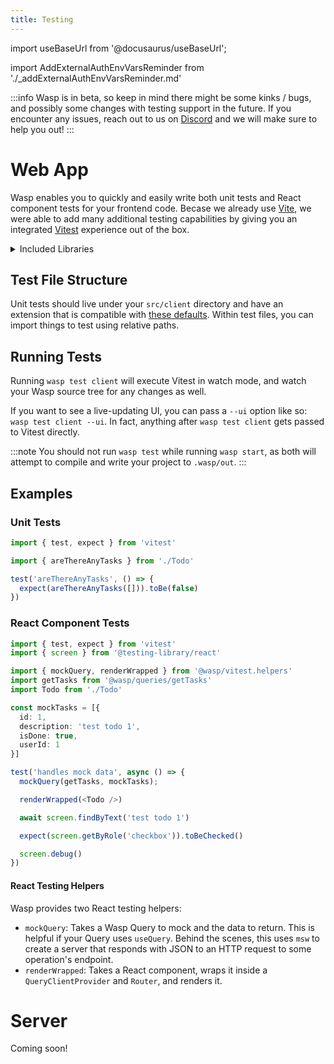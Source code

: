 ```yaml
---
title: Testing
---
```

import useBaseUrl from '@docusaurus/useBaseUrl';

import AddExternalAuthEnvVarsReminder from './_addExternalAuthEnvVarsReminder.md'

:::info
Wasp is in beta, so keep in mind there might be some kinks / bugs, and possibly some changes with testing support in the future.
If you encounter any issues, reach out to us on [Discord](https://discord.gg/rzdnErX) and we will make sure to help you out!
:::

# Web App

Wasp enables you to quickly and easily write both unit tests and React component tests for your frontend code. Becase we already use [Vite](https://vitejs.dev/), we were able to add many additional testing capabilities by giving you an integrated [Vitest](https://vitest.dev/) experience out of the box.

<details>
  <summary>Included Libraries</summary>
  <div>

  [`vitest`](https://www.npmjs.com/package/vitest): Unit test framework with native Vite support.

  [`@vitest/ui`](https://www.npmjs.com/package/@vitest/ui): A nice UI for seeing your tests results.

  [`jsdom`](https://www.npmjs.com/package/jsdom): A web browser test environment for Node.js.

  [`@testing-library/react"`](https://www.npmjs.com/package/@testing-library/react) / [`@testing-library/jest-dom`](https://www.npmjs.com/package/@testing-library/jest-dom): Testing helpers.
  
  [`msw`](https://www.npmjs.com/package/msw): A server mocking library.

  </div>
</details>

## Test File Structure

Unit tests should live under your `src/client` directory and have an extension that is compatible with [these defaults](https://vitest.dev/config/#include). Within test files, you can import things to test using relative paths.

## Running Tests

Running `wasp test client` will execute Vitest in watch mode, and watch your Wasp source tree for any changes as well.

If you want to see a live-updating UI, you can pass a `--ui` option like so: `wasp test client --ui`. In fact, anything after `wasp test client` gets passed to Vitest directly.

:::note
You should not run `wasp test` while running `wasp start`, as both will attempt to compile and write your project to `.wasp/out`.
:::

## Examples
### Unit Tests

```ts title=src/client/Todo.test.tsx
import { test, expect } from 'vitest'

import { areThereAnyTasks } from './Todo'

test('areThereAnyTasks', () => {
  expect(areThereAnyTasks([])).toBe(false)
})
```

### React Component Tests

```ts title=src/client/Todo.test.tsx
import { test, expect } from 'vitest'
import { screen } from '@testing-library/react'

import { mockQuery, renderWrapped } from '@wasp/vitest.helpers'
import getTasks from '@wasp/queries/getTasks'
import Todo from './Todo'

const mockTasks = [{
  id: 1,
  description: 'test todo 1',
  isDone: true,
  userId: 1
}]

test('handles mock data', async () => {
  mockQuery(getTasks, mockTasks);

  renderWrapped(<Todo />)

  await screen.findByText('test todo 1')

  expect(screen.getByRole('checkbox')).toBeChecked()

  screen.debug()
})
```

#### React Testing Helpers

Wasp provides two React testing helpers:
- `mockQuery`: Takes a Wasp Query to mock and the data to return. This is helpful if your Query uses `useQuery`. Behind the scenes, this uses `msw` to create a server that responds with JSON to an HTTP request to some operation's endpoint.
- `renderWrapped`: Takes a React component, wraps it inside a `QueryClientProvider` and `Router`, and renders it.

# Server

Coming soon!
